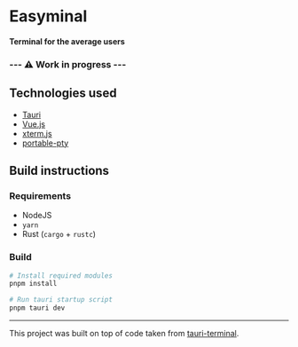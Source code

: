 # Easyminal

#### Terminal for the average users

### --- ⚠️ Work in progress ---

## Technologies used

* [Tauri](https://tauri.app/)
* [Vue.js](https://vuejs.org/)
* [xterm.js](https://xtermjs.org/)
* [portable-pty](https://crates.io/crates/portable-pty)

## Build instructions

### Requirements

* NodeJS
* `yarn`
* Rust (`cargo` + `rustc`)

### Build

```bash
# Install required modules
pnpm install
```

```bash
# Run tauri startup script
pnpm tauri dev
```

<hr>

This project was built on top of code taken from [tauri-terminal](https://github.com/marc2332/tauri-terminal).
